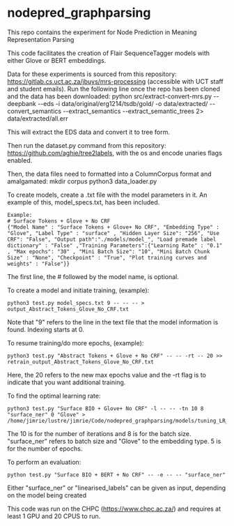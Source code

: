 # nodepred_graphparsing

This repo contains the experiment for Node Prediction in Meaning Representation Parsing 

This code facilitates the creation of Flair SequenceTagger models with either Glove or BERT embeddings.

Data for these experiments is sourced from this repository: https://gitlab.cs.uct.ac.za/jbuys/mrs-processing (accessible with UCT staff and student emails). Run the following line once the repo has been cloned and the data has been downloaded:
    python src/extract-convert-mrs.py --deepbank --eds -i data/original/erg1214/tsdb/gold/ -o data/extracted/ --convert_semantics --extract_semantics --extract_semantic_trees 2> data/extracted/all.err

This will extract the EDS data and convert it to tree form.

Then run the dataset.py command from this repository: https://github.com/aghie/tree2labels, with the os and encode unaries flags enabled. 

Then, the data files need to formatted into a ColumnCorpus format and amalgamated:
    mkdir corpus
    python3 data_loader.py

To create models, create a .txt file with the model parameters in it. An example of this, model_specs.txt, has been included. 

    Example: 
    # Surface Tokens + Glove + No CRF
    {"Model Name" : "Surface Tokens + Glove+ No CRF", "Embedding Type" : "Glove", "Label Type" : "surface" , "Hidden Layer Size": "256", "Use CRF": "False", "Output path":"./models/model_", "Load premade label dictionary" : "False" ,"Training Parameters":{"Learning Rate" : "0.1" , "Max epochs": "30" , "Mini Batch Size": "10", "Mini Batch Chunk Size" : "None", "Checkpoint" : "True", "Plot training curves and weights" : "False"}}

The first line, the # followed by the model name, is optional. 

To create a model and initiate training, (example):

    python3 test.py model_specs.txt 9 -- -- -- > output_Abstract_Tokens_Glove_No_CRF.txt

Note that "9" refers to the line in the text file that the model information is found. Indexing starts at 0. 

To resume training/do more epochs, (example):

    python3 test.py "Abstract Tokens + Glove + No CRF" -- -- -rt -- 20 >> retrain_output_Abstract_Tokens_Glove_No_CRF.txt

Here, the 20 refers to the new max epochs value and the -rt flag is to indicate that you want additional training. 

To find the optimal learning rate:

    python3 test.py "Surface BIO + Glove+ No CRF" -l -- -- -tn 10 8 "surface_ner" 0 "Glove" > /home/jimrie/lustre/jimrie/Code/nodepred_graphparsing/models/tuning_LR_Surface_BIO_Glove_No_CRF.txt

The 10 is for the number of iterations and 8 is for the batch size. "surface_ner" refers to batch size and "Glove" to the embedding type. 5 is for the number of epochs. 

To perform an evaluation:

    python test.py "Surface BIO + BERT + No CRF" -- -e -- -- "surface_ner"

Either "surface_ner" or "linearised_labels" can be given as input, depending on the model being created

This code was run on the CHPC (https://www.chpc.ac.za/) and requires at least 1 GPU and 20 CPUS to run. 








